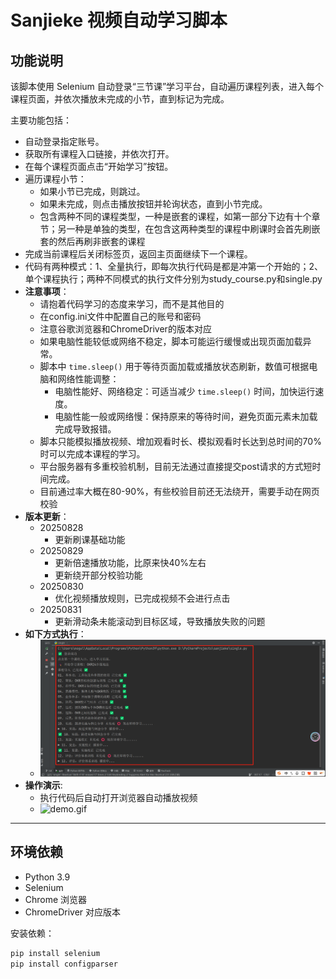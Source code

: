 # Sanjieke 视频自动学习脚本

## 功能说明
该脚本使用 Selenium 自动登录“三节课”学习平台，自动遍历课程列表，进入每个课程页面，并依次播放未完成的小节，直到标记为完成。

主要功能包括：
- 自动登录指定账号。
- 获取所有课程入口链接，并依次打开。
- 在每个课程页面点击“开始学习”按钮。
- 遍历课程小节：
  - 如果小节已完成，则跳过。
  - 如果未完成，则点击播放按钮并轮询状态，直到小节完成。
  - 包含两种不同的课程类型，一种是嵌套的课程，如第一部分下边有十个章节；另一种是单独的类型，在包含这两种类型的课程中刷课时会首先刷嵌套的然后再刷非嵌套的课程
- 完成当前课程后关闭标签页，返回主页面继续下一个课程。
- 代码有两种模式：1、全量执行，即每次执行代码是都是冲第一个开始的；2、单个课程执行；两种不同模式的执行文件分别为study_course.py和single.py
- **注意事项**：
  - 请抱着代码学习的态度来学习，而不是其他目的
  - 在config.ini文件中配置自己的账号和密码 
  - 注意谷歌浏览器和ChromeDriver的版本对应
  - 如果电脑性能较低或网络不稳定，脚本可能运行缓慢或出现页面加载异常。
  - 脚本中 `time.sleep()` 用于等待页面加载或播放状态刷新，数值可根据电脑和网络性能调整：
    - 电脑性能好、网络稳定：可适当减少 `time.sleep()` 时间，加快运行速度。
    - 电脑性能一般或网络慢：保持原来的等待时间，避免页面元素未加载完成导致报错。
  - 脚本只能模拟播放视频、增加观看时长、模拟观看时长达到总时间的70%时可以完成本课程的学习。
  - 平台服务器有多重校验机制，目前无法通过直接提交post请求的方式短时间完成。
  - 目前通过率大概在80-90%，有些校验目前还无法绕开，需要手动在网页校验
- **版本更新**：
  - 20250828 
    - 更新刷课基础功能
  - 20250829 
    - 更新倍速播放功能，比原来快40%左右
    - 更新绕开部分校验功能
  - 20250830
    - 优化视频播放规则，已完成视频不会进行点击
  - 20250831
    - 更新滑动条未能滚动到目标区域，导致播放失败的问题
- **如下方式执行**：
  - ![img.png](img/img.png)
- **操作演示**:
  - 执行代码后自动打开浏览器自动播放视频
  - ![demo.gif](img/demo.gif)
---

## 环境依赖
- Python 3.9
- Selenium
- Chrome 浏览器
- ChromeDriver 对应版本

安装依赖：
```bash
pip install selenium
pip install configparser